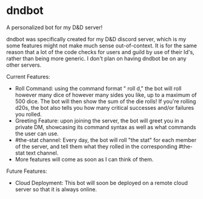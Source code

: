 # dndbot
A personalized bot for my D&amp;D server!

dndbot was specifically created for my D&D discord server, which is my some features might not make much sense out-of-context.
It is for the same reason that a lot of the code checks for users and guild by use of their Id's, rather than being more generic.
I don't plan on having dndbot be on any other servers.

Current Features:
- Roll Command: using the command format "<botmention> roll <amount of dice>d<amount of sides each individual die has>," the bot will roll 
    however many dice of however many sides you like, up to a maximum of 500 dice. The bot will then show the sum of the die rolls!
    If you're rolling d20s, the bot also tells you how many critical successes and/or failures you rolled.
- Greeting Feature: upon joining the server, the bot will greet you in a private DM, showcasing its command syntax as well as what commands the user can use.
- #the-stat channel: Every day, the bot will roll "the stat" for each member of the server, and tell them what they rolled in the corresponding #the-stat text channel.
- More features will come as soon as I can think of them.
  
Future Features:
- Cloud Deployment: This bot will soon be deployed on a remote cloud server so that it is always online. 
